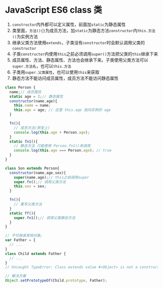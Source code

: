 # JavaScript ES6 class 类

1. `constructor`内外都可以定义属性，前面加`static`为静态属性
2. 类里面，`方法(){}`为成员方法，加`static`为静态方法`constructor`内`this.方法()`为实例方法
3. 继承父类方法使用`extends`，子类没有`constructor`时会默认调用父类的`constructor`
4. 子类`constructor`内使用`this`之前必须调用`super()`方法把父类的`this`继承下来
5. 成员属性、方法、静态属性、方法也会继承下来。子类使用父类方法可以`super.方法名`，也可以`this.方法`
6. 子类用`super.父类属性`，也可以使用`this`来获取
7. 静态方法不能访问成员属性，成员方法不能访问静态属性

```js
class Person {
  name;// 成员属性
  static age = 2;// 静态属性
  constructor(name,age){
    this.name = name;
    this.age = age; // 这里 this.age 指向实例的 age
  }

  fn(){
    // 成员方法(原型上)
    console.log(this.age + Person.age);
  }
  static fn1(){
    // 静态方法 只能使用 Person.fn1()来调用
    console.log(this.age === Person.age); // true
  }
}

class Son extends Person{
  constructor(name,age,sex){
    super(name,age);// this之前调用super
    super.fn();// 调用父类方法
    this.sex = sex;
  }

  fn(){
    // 重写父类方法
  }
  static ff(){
    super.fn1();// 调用父类静态方法
  }
}

// 不可继承常规对象。
var Father = {
  // ...
}
class Child extends Father {
  // ...
}
// Uncaught TypeError: Class extends value #<Object> is not a constructor or null

// 解决方案
Object.setPrototypeOf(Child.prototype, Father);
```
